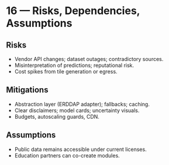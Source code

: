 # 16 — Risks, Dependencies, Assumptions

## Risks
- Vendor API changes; dataset outages; contradictory sources.
- Misinterpretation of predictions; reputational risk.
- Cost spikes from tile generation or egress.

## Mitigations
- Abstraction layer (ERDDAP adapter); fallbacks; caching.
- Clear disclaimers; model cards; uncertainty visuals.
- Budgets, autoscaling guards, CDN.

## Assumptions
- Public data remains accessible under current licenses.
- Education partners can co-create modules.
